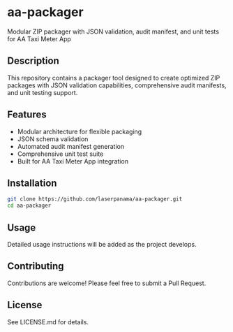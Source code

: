 # aa-packager

Modular ZIP packager with JSON validation, audit manifest, and unit tests for AA Taxi Meter App

## Description

This repository contains a packager tool designed to create optimized ZIP packages with JSON validation capabilities, comprehensive audit manifests, and unit testing support.

## Features

- Modular architecture for flexible packaging
- JSON schema validation
- Automated audit manifest generation
- Comprehensive unit test suite
- Built for AA Taxi Meter App integration

## Installation

```bash
git clone https://github.com/laserpanama/aa-packager.git
cd aa-packager
```

## Usage

Detailed usage instructions will be added as the project develops.

## Contributing

Contributions are welcome! Please feel free to submit a Pull Request.

## License

See LICENSE.md for details.
